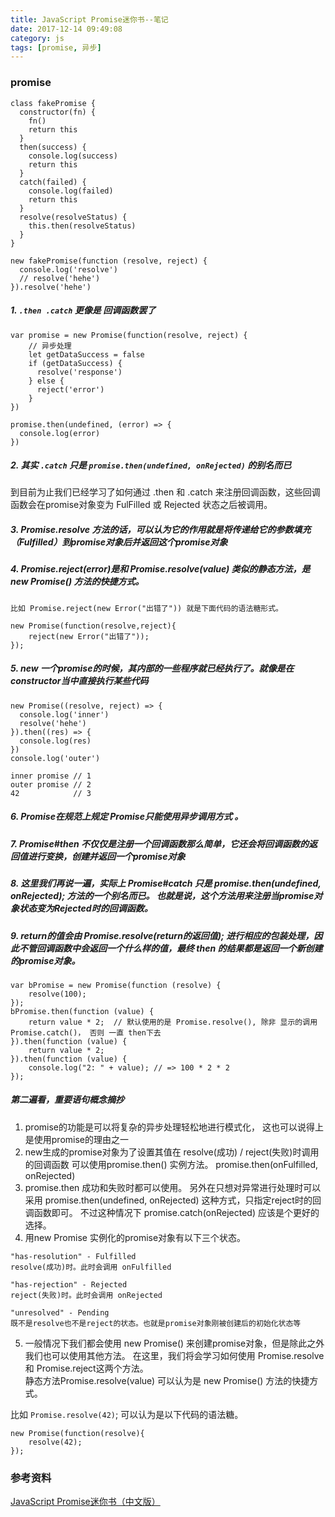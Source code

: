 ```yaml
---
title: JavaScript Promise迷你书--笔记
date: 2017-12-14 09:49:08
category: js
tags: [promise, 异步]
---
```



### promise
```
class fakePromise {
  constructor(fn) {
    fn()
    return this
  }
  then(success) {
    console.log(success)
    return this
  }
  catch(failed) {
    console.log(failed)
    return this
  }
  resolve(resolveStatus) {
    this.then(resolveStatus)
  }
}

new fakePromise(function (resolve, reject) {
  console.log('resolve')
  // resolve('hehe')
}).resolve('hehe')

```

##### 1. `.then .catch` 更像是 回调函数罢了
```
var promise = new Promise(function(resolve, reject) {
    // 异步处理
    let getDataSuccess = false
    if (getDataSuccess) {
      resolve('response')
    } else {
      reject('error')
    }
})

promise.then(undefined, (error) => {
  console.log(error)
})
```

##### 2. 其实 `.catch` 只是 `promise.then(undefined, onRejected)` 的别名而已
到目前为止我们已经学习了如何通过 .then 和 .catch 来注册回调函数，这些回调函数会在promise对象变为 FulFilled 或 Rejected 状态之后被调用。

##### 3. Promise.resolve 方法的话，可以认为它的作用就是将传递给它的参数填充（Fulfilled）到promise对象后并返回这个promise对象

##### 4. Promise.reject(error)是和 Promise.resolve(value) 类似的静态方法，是 new Promise() 方法的快捷方式。
```
比如 Promise.reject(new Error("出错了")) 就是下面代码的语法糖形式。

new Promise(function(resolve,reject){
    reject(new Error("出错了"));
});
```

##### 5. new 一个promise的时候，其内部的一些程序就已经执行了。就像是在 constructor当中直接执行某些代码
```
new Promise((resolve, reject) => {
  console.log('inner')
  resolve('hehe')
}).then((res) => {
  console.log(res)
})
console.log('outer')

inner promise // 1
outer promise // 2
42            // 3
```

##### 6. Promise在规范上规定 Promise只能使用异步调用方式 。

##### 7. Promise#then 不仅仅是注册一个回调函数那么简单，它还会将回调函数的返回值进行变换，创建并返回一个promise对象

##### 8. 这里我们再说一遍，实际上 Promise#catch 只是 promise.then(undefined, onRejected); 方法的一个别名而已。 也就是说，这个方法用来注册当promise对象状态变为Rejected时的回调函数。

##### 9. return的值会由 Promise.resolve(return的返回值); 进行相应的包装处理，因此不管回调函数中会返回一个什么样的值，最终 then 的结果都是返回一个新创建的promise对象。
```
var bPromise = new Promise(function (resolve) {
    resolve(100);
});
bPromise.then(function (value) {
    return value * 2;  // 默认使用的是 Promise.resolve(), 除非 显示的调用 Promise.catch()， 否则 一直 then下去
}).then(function (value) {
    return value * 2;
}).then(function (value) {
    console.log("2: " + value); // => 100 * 2 * 2
});
```


##### 第二遍看，重要语句概念摘抄
1. promise的功能是可以将复杂的异步处理轻松地进行模式化， 这也可以说得上是使用promise的理由之一
2. new生成的promise对象为了设置其值在 resolve(成功) / reject(失败)时调用的回调函数 可以使用promise.then() 实例方法。
promise.then(onFulfilled, onRejected)
3. promise.then 成功和失败时都可以使用。 另外在只想对异常进行处理时可以采用 promise.then(undefined, onRejected) 这种方式，只指定reject时的回调函数即可。 不过这种情况下 promise.catch(onRejected) 应该是个更好的选择。
4. 用new Promise 实例化的promise对象有以下三个状态。
```
"has-resolution" - Fulfilled
resolve(成功)时。此时会调用 onFulfilled

"has-rejection" - Rejected
reject(失败)时。此时会调用 onRejected

"unresolved" - Pending
既不是resolve也不是reject的状态。也就是promise对象刚被创建后的初始化状态等
```

5. 一般情况下我们都会使用 new Promise() 来创建promise对象，但是除此之外我们也可以使用其他方法。 在这里，我们将会学习如何使用 Promise.resolve 和 Promise.reject这两个方法。  
静态方法Promise.resolve(value) 可以认为是 new Promise() 方法的快捷方式。

比如 `Promise.resolve(42)`; 可以认为是以下代码的语法糖。
```
new Promise(function(resolve){
    resolve(42);
});
```

### 参考资料
[JavaScript Promise迷你书（中文版）](http://liubin.org/promises-book/)
